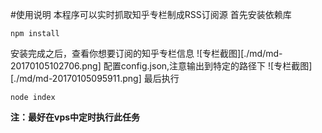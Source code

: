 #使用说明
本程序可以实时抓取知乎专栏制成RSS订阅源
首先安装依赖库
```
npm install
```
安装完成之后，查看你想要订阅的知乎专栏信息
![专栏截图][./md/md-20170105102706.png]
配置config.json,注意输出到特定的路径下
![专栏截图][./md/md-20170105095911.png]
最后执行
```
node index
```

**注：最好在vps中定时执行此任务**